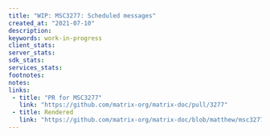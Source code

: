 ```yaml
---
title: "WIP: MSC3277: Scheduled messages"
created_at: "2021-07-10"
description:
keywords: work-in-progress
client_stats:
server_stats:
sdk_stats:
services_stats:
footnotes:
notes:
links:
 - title: "PR for MSC3277"
   link: "https://github.com/matrix-org/matrix-doc/pull/3277"
 - title: Rendered
   link: "https://github.com/matrix-org/matrix-doc/blob/matthew/msc3277/proposals/3277-scheduled-messages.md"
---
```

